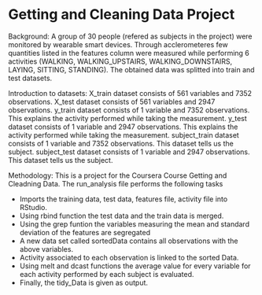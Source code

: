 # Getting and Cleaning Data Project
Background:
A group of 30 people (refered as subjects in the project) were monitored by wearable smart devices. Through acclerometeres few quantities listed in the features column were measured while performing 6 activities (WALKING, WALKING_UPSTAIRS, WALKING_DOWNSTAIRS, LAYING, SITTING, STANDING). The obtained data was splitted into train and test datasets.

Introduction to datasets:
  X_train dataset consists of 561 variables and 7352 observations.
  X_test dataset consists of 561 variables and 2947 observations.
  y_train dataset consists of 1 variable and 7352 observations. This explains the activity performed while taking the measurement.
  y_test dataset consists of 1 variable and 2947 observations. This explains the activity performed while taking the measurement.
  subject_train dataset consists of 1 variable and 7352 observations. This dataset tells us the subject.
  subject_test dataset consists of 1 variable and 2947 observations. This dataset tells us the subject.

Methodology:
This is a project for the Coursera Course Getting and Cleadning Data. The run_analysis file performs the following tasks
  - Imports the training data, test data, features file, activity file into RStudio.
  - Using rbind function the test data and the train data is merged.
  - Using the grep funtion the variables measuring the mean and standard deviation of the features are segregated
  - A new data set called sortedData contains all observations with the above variables.
  - Activity associated to each observation is linked to the sorted Data.
  - Using melt and dcast functions the average value for every variable for each activity performed by each subject is evaluated.
  - Finally, the tidy_Data is given as output.
